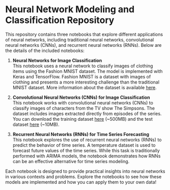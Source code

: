 # Neural Network Modeling and Classification Repository

This repository contains three notebooks that explore different applications of neural networks, including traditional neural networks, convolutional neural networks (CNNs), and recurrent neural networks (RNNs). Below are the details of the included notebooks:

1. **Neural Networks for Image Classification**  
   This notebook uses a neural network to classify images of clothing items using the Fashion MNIST dataset. The model is implemented with Keras and TensorFlow. Fashion MNIST is a dataset with images of clothing and presents a more interesting challenge than the traditional MNIST dataset. More information about the dataset is available [here](https://github.com/zalandoresearch/fashion-mnist).

2. **Convolutional Neural Networks (CNNs) for Image Classification**  
   This notebook works with convolutional neural networks (CNNs) to classify images of characters from the TV show The Simpsons. The dataset includes images extracted directly from episodes of the series. You can download the training dataset [here](enlace_al_dataset_de_entrenamiento) (~500MB) and the test dataset [here](enlace_al_dataset_de_prueba) (~10MB).

3. **Recurrent Neural Networks (RNNs) for Time Series Forecasting**  
   This notebook explores the use of recurrent neural networks (RNNs) to predict the behavior of time series. A temperature dataset is used to forecast future values of the time series. While this task is traditionally performed with ARIMA models, the notebook demonstrates how RNNs can be an effective alternative for time series modeling.

Each notebook is designed to provide practical insights into neural networks in various contexts and problems. Explore the notebooks to see how these models are implemented and how you can apply them to your own data!

